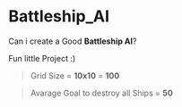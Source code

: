 # Battleship_AI
Can i create a Good **Battleship AI**? 

Fun little Project :)

> Grid Size = **10x10** = **100**

> Avarage Goal to destroy all Ships = **50**
